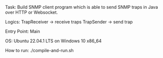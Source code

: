 Task:
  Build SNMP client program which is able to send SNMP traps in Java over HTTP or Websocket.

Logics:
  TrapReceiver -> receive traps
  TrapSender -> send trap

Entry Point: Main

OS: Ubuntu 22.04.1 LTS on Windows 10 x86_64

How to run: ./compile-and-run.sh
